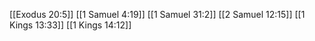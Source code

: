 [[Exodus 20:5]]
[[1 Samuel 4:19]]
[[1 Samuel 31:2]]
[[2 Samuel 12:15]]
[[1 Kings 13:33]]
[[1 Kings 14:12]]
